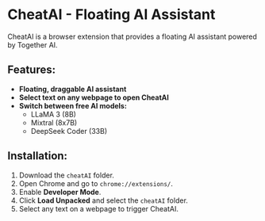 # CheatAI - Floating AI Assistant

CheatAI is a browser extension that provides a floating AI assistant powered by Together AI.

## Features:
- **Floating, draggable AI assistant**
- **Select text on any webpage to open CheatAI**
- **Switch between free AI models:**
  - LLaMA 3 (8B)
  - Mixtral (8x7B)
  - DeepSeek Coder (33B)

## Installation:
1. Download the `cheatAI` folder.
2. Open Chrome and go to `chrome://extensions/`.
3. Enable **Developer Mode**.
4. Click **Load Unpacked** and select the `cheatAI` folder.
5. Select any text on a webpage to trigger CheatAI.
